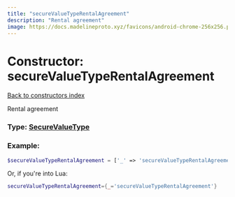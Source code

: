 ```yaml
---
title: "secureValueTypeRentalAgreement"
description: "Rental agreement"
image: https://docs.madelineproto.xyz/favicons/android-chrome-256x256.png
---
```

# Constructor: secureValueTypeRentalAgreement  
[Back to constructors index](index.md)



Rental agreement




### Type: [SecureValueType](../types/SecureValueType.md)


### Example:

```php
$secureValueTypeRentalAgreement = ['_' => 'secureValueTypeRentalAgreement'];
```  


Or, if you're into Lua:

```lua
secureValueTypeRentalAgreement={_='secureValueTypeRentalAgreement'}

```


